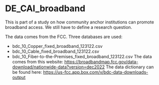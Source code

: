 # DE_CAI_broadband
This is part of a study on how community anchor institutions can promote broadband access.
We still have to define a research question.

The data comes from the FCC. Three databases are used:
  - bdc_10_Copper_fixed_broadband_123122.csv
  - bdc_10_Cable_fixed_broadband_123122.csv
  - bdc_10_Fiber-to-the-Premises_fixed_broadband_123122.csv
The data comes from this website: https://broadbandmap.fcc.gov/data-download/nationwide-data?version=dec2022
The data dictionary can be found here: https://us-fcc.app.box.com/v/bdc-data-downloads-output

